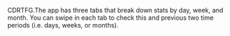 CDRTFG.The app has three tabs that break down stats by day, week, and month.
You can swipe in each tab to check this and previous two time periods (i.e. days, weeks, or months).
